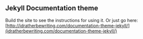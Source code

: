 ## Jekyll Documentation theme

Build the site to see the instructions for using it. Or just go here: [http://idratherbewriting.com/documentation-theme-jekyll/](idratherbewriting.com/documentation-theme-jekyll/)
